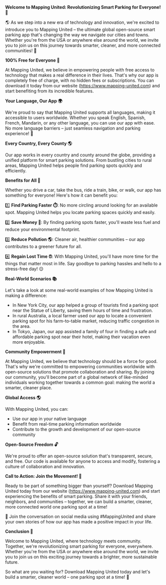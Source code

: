 **Welcome to Mapping United: Revolutionizing Smart Parking for Everyone! 🚀**

🌎 As we step into a new era of technology and innovation, we're excited to introduce you to Mapping United – the ultimate global open-source smart parking app that's changing the way we navigate our cities and towns. Whether you're from the USA or anywhere else around the world, we invite you to join us on this journey towards smarter, cleaner, and more connected communities! 🌟

**100% Free for Everyone 🎁**

At Mapping United, we believe in empowering people with free access to technology that makes a real difference in their lives. That's why our app is completely free of charge, with no hidden fees or subscriptions. You can download it today from our website (https://www.mapping-united.com) and start benefiting from its incredible features.

**Your Language, Our App 🌍**

We're proud to say that Mapping United supports all languages, making it accessible to users worldwide. Whether you speak English, Spanish, French, Mandarin, or any other language, you can use our app with ease. No more language barriers – just seamless navigation and parking experience! 💬

**Every Country, Every County 🌎**

Our app works in every country and county around the globe, providing a unified platform for smart parking solutions. From bustling cities to rural areas, Mapping United helps people find parking spots quickly and efficiently.

**Benefits for All 🌈**

Whether you drive a car, take the bus, ride a train, bike, or walk, our app has something for everyone! Here's how it can benefit you:

1️⃣ **Find Parking Faster ⏱️**: No more circling around looking for an available spot. Mapping United helps you locate parking spaces quickly and easily.

2️⃣ **Save Money 💸**: By finding parking spots faster, you'll waste less fuel and reduce your environmental footprint.

3️⃣ **Reduce Pollution 🌎**: Cleaner air, healthier communities – our app contributes to a greener future for all.

4️⃣ **Regain Lost Time ⏰**: With Mapping United, you'll have more time for the things that matter most in life. Say goodbye to parking hassles and hello to a stress-free day! 😌

**Real-World Scenarios 📚**

Let's take a look at some real-world examples of how Mapping United is making a difference:

* In New York City, our app helped a group of tourists find a parking spot near the Statue of Liberty, saving them hours of time and frustration.
* In rural Australia, a local farmer used our app to locate a convenient parking spot for his farm-to-table market, reducing traffic congestion in the area.
* In Tokyo, Japan, our app assisted a family of four in finding a safe and affordable parking spot near their hotel, making their vacation even more enjoyable.

**Community Empowerment 🌟**

At Mapping United, we believe that technology should be a force for good. That's why we're committed to empowering communities worldwide with open-source solutions that promote collaboration and sharing. By joining our community, you'll become part of a global network of like-minded individuals working together towards a common goal: making the world a smarter, cleaner place.

**Global Access 🌎**

With Mapping United, you can:

* Use our app in your native language
* Benefit from real-time parking information worldwide
* Contribute to the growth and development of our open-source community

**Open-Source Freedom 🔓**

We're proud to offer an open-source solution that's transparent, secure, and free. Our code is available for anyone to access and modify, fostering a culture of collaboration and innovation.

**Call to Action: Join the Movement! 🚀**

Ready to be part of something bigger than yourself? Download Mapping United today from our website (https://www.mapping-united.com) and start experiencing the benefits of smart parking. Share it with your friends, neighbors, and communities – together, we can build a smarter, cleaner, more connected world one parking spot at a time!

🎉 Join the conversation on social media using #MappingUnited and share your own stories of how our app has made a positive impact in your life.

**Conclusion 🌟**

Welcome to Mapping United, where technology meets community. Together, we're revolutionizing smart parking for everyone, everywhere. Whether you're from the USA or anywhere else around the world, we invite you to join us on this exciting journey towards a brighter, more sustainable future.

So what are you waiting for? Download Mapping United today and let's build a smarter, cleaner world – one parking spot at a time! 🌈